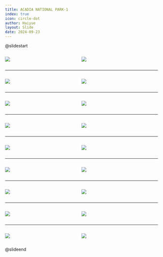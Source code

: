 ```yaml
---
title: ACADIA NATIONAL PARK-1
index: true
icon: circle-dot
author: Haiyue
layout: Slide
date: 2024-09-23
---
```

 
@slidestart

<div style="display:flex">
<div style="flex:1">

![](/reading/english/Level-L/ACADIA%20NATIONAL%20PARK-1/001.webp)
</div>
<div style="flex:1">

![](/reading/english/Level-L/ACADIA%20NATIONAL%20PARK-1/002.webp)
</div>
</div>

---

<div style="display:flex">
<div style="flex:1">

![](/reading/english/Level-L/ACADIA%20NATIONAL%20PARK-1/003.webp)
</div>
<div style="flex:1">

![](/reading/english/Level-L/ACADIA%20NATIONAL%20PARK-1/004.webp)
</div>
</div>

---

<div style="display:flex">
<div style="flex:1">

![](/reading/english/Level-L/ACADIA%20NATIONAL%20PARK-1/005.webp)
</div>
<div style="flex:1">

![](/reading/english/Level-L/ACADIA%20NATIONAL%20PARK-1/006.webp)
</div>
</div>

---

<div style="display:flex">
<div style="flex:1">

![](/reading/english/Level-L/ACADIA%20NATIONAL%20PARK-1/007.webp)
</div>
<div style="flex:1">

![](/reading/english/Level-L/ACADIA%20NATIONAL%20PARK-1/008.webp)
</div>
</div>

---

<div style="display:flex">
<div style="flex:1">

![](/reading/english/Level-L/ACADIA%20NATIONAL%20PARK-1/009.webp)
</div>
<div style="flex:1">

![](/reading/english/Level-L/ACADIA%20NATIONAL%20PARK-1/010.webp)
</div>
</div>

---

<div style="display:flex">
<div style="flex:1">

![](/reading/english/Level-L/ACADIA%20NATIONAL%20PARK-1/011.webp)
</div>
<div style="flex:1">

![](/reading/english/Level-L/ACADIA%20NATIONAL%20PARK-1/012.webp)
</div>
</div>

---

<div style="display:flex">
<div style="flex:1">

![](/reading/english/Level-L/ACADIA%20NATIONAL%20PARK-1/013.webp)
</div>
<div style="flex:1">

![](/reading/english/Level-L/ACADIA%20NATIONAL%20PARK-1/014.webp)
</div>
</div>

---

<div style="display:flex">
<div style="flex:1">

![](/reading/english/Level-L/ACADIA%20NATIONAL%20PARK-1/015.webp)
</div>
<div style="flex:1">

![](/reading/english/Level-L/ACADIA%20NATIONAL%20PARK-1/016.webp)
</div>
</div>

---

<div style="display:flex">
<div style="flex:1">

![](/reading/english/Level-L/ACADIA%20NATIONAL%20PARK-1/017.webp)
</div>
<div style="flex:1">

![](/reading/english/Level-L/ACADIA%20NATIONAL%20PARK-1/018.webp)
</div>
</div>

@slideend